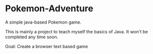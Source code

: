 # Pokemon-Adventure
A simple java-based Pokemon game.


This is mainly a project to teach myself the basics of Java. It won't be completed any time soon.

Goal: Create a browser text based game
